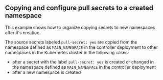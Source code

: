 ## Copying and configure pull secrets to a created namespace

This example shows how to organize copying secrets to new namespaces after it's creation.

The source secrets labeled `pull-secret: yes` are copied from the namespace defined as `MAIN_NAMESPACE` in the controller deployment to other namespaces in the Kubernetes cluster in the following cases:

* after a secret with the label `pull-secret: yes` is created or changed in the namespace defined as `MAIN_NAMESPACE` in the controller deployment
* after a new namespace is created
